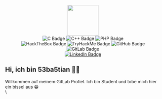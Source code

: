 <div id="header" align="center">
  <img src="https://media.tenor.com/v2es7QGjFfoAAAAi/raul-senes-gamer.gif" width="100"/>
  <div id="badges">
    <a>
      <img src="https://img.shields.io/badge/C-00599C?style=for-the-badge&logo=c&logoColor=white" alt="C Badge">
    </a>
    <a>
      <img src="https://img.shields.io/badge/C%2B%2B-00599C?style=for-the-badge&logo=c%2B%2B&logoColor=white" alt="C++ Badge">
    </a>
    <a>
      <img src="https://img.shields.io/badge/PHP-777BB4?style=for-the-badge&logo=php&logoColor=white" alt="PHP Badge">
    </a>
  </div>
  <div id="badges">
    <a>
     <img src="https://img.shields.io/badge/-HackTheBox-%239FEF00?style=for-the-badge&logo=hackthebox&logoColor=white" alt="HackTheBox Badge">
    </a>
    <a>
      <img src="https://img.shields.io/badge/-TryHackMe-%23212C42?style=for-the-badge&logo=tryhackme&logoColor=white" alt="TryHackMe Badge">
    </a>
    <a>
      <img src="https://img.shields.io/badge/GitHub-100000?style=for-the-badge&logo=github&logoColor=white" alt="GitHub Badge"/>
    </a>
    <a>
      <img src="https://img.shields.io/badge/GitLab-330F63?style=for-the-badge&logo=gitlab&logoColor=white" alt="GitLab Badge"/>
    </a>
  </div>
  <div id="badges">
    <a href="https://www.linkedin.com/in/sebastian-gla%C3%9F-58a917225/">
      <img src="https://img.shields.io/badge/LinkedIn-blue?style=for-the-badge&logo=linkedin&logoColor=white" alt="LinkedIn Badge"/>
    </a>
  </div>
</div>


## Hi, ich bin 53ba5tian 👋🏻
Willkommen auf meinem GitLab Profiel. Ich bin Student und tobe mich hier ein bissel aus 😁 \
\ 

